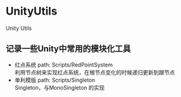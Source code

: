 # UnityUtils
Unity Utils  

## 记录一些Unity中常用的模块化工具  
+ 红点系统 path: Scripts/RedPointSystem  
  利用节点树来实现红点系统，在根节点变化的时候递归更新到跟节点  
+ 单利模版 path: Scripts/Singleton  
  Singleton<T>，与MonoSingleton<T> 的实现  

